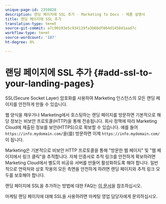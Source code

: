 ```yaml
---
unique-page-id: 2359828
description: 랜딩 페이지에 SSL 추가 - Marketing To Docs - 제품 설명서
title: 랜딩 페이지에 SSL 추가
translation-type: tm+mt
source-git-commit: a7c90193e5c934119fa3b6bdf864d1458d1aad7c
workflow-type: tm+mt
source-wordcount: '187'
ht-degree: 0%

---
```



# 랜딩 페이지에 SSL 추가 {#add-ssl-to-your-landing-pages}

SSL(Secure Socket Layer) 암호화를 사용하여 Marketing 인스턴스의 모든 랜딩 페이지를 안전하게 만들 수 있습니다.

웹 양식을 채우거나 Marketing에서 호스팅하는 랜딩 페이지를 방문하면 기본적으로 해당 정보는 비보안 프로토콜(HTTP)을 통해 전송됩니다. 회사 정책에 따라 Marketing Cloud에 제출된 정보를 보안(HTTPS)으로 확보할 수 있습니다. 예를 들어 `https://info.mydomain.com/`을(를) 방문하면 이제 `https://info.mydomain.com/`이 됩니다.

Marketing은 기본적으로 비보안 HTTP 프로토콜을 통해 &quot;방문한 웹 페이지&quot; 및 &quot;웹 페이지에서 링크 클릭&quot;을 추적합니다. 자체 인증서로 추적 링크를 안전하게 확보하려면 Marketing Cloud에서 별도의 비공유 서버를 만들어 활성화하도록 해야 합니다. 일반적으로 연락처와 상호 작용의 모든 측면을 안전하게 하려면 랜딩 페이지와 추적 링크 모두를 보호해야 합니다.

랜딩 페이지에 SSL을 추가하는 방법에 대한 FAQ는 [이 문서](https://nation.marketo.com/t5/Knowledgebase/Overview-amp-FAQ-Secured-Domains/ta-p/300900)을 참조하십시오.

마케팅 랜딩 페이지에 대해 SSL을 사용하려면 마케팅 영업 담당자에게 문의하십시오.
